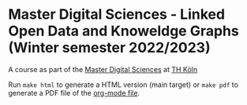 # Master Digital Sciences - Linked Open Data and Knoweldge Graphs (Winter semester 2022/2023)

A course as part of the [Master Digital
Sciences](https://digital-sciences.de) at
[TH Köln](https://www.th-koeln.de/)

Run `make html` to generate a HTML version (main target) or `make pdf`
to generate a PDF file of the [org-mode file](./index.org).
